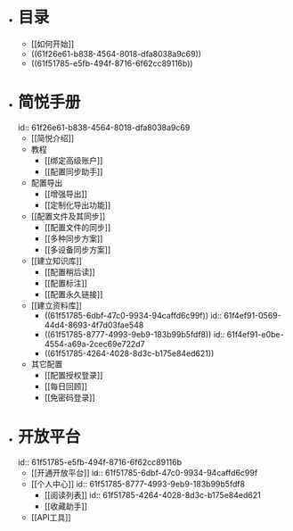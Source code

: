 - # 目录
	- [[如何开始]]
	- ((61f26e61-b838-4564-8018-dfa8038a9c69))
	- ((61f51785-e5fb-494f-8716-6f62cc89116b))
- # 简悦手册
  id:: 61f26e61-b838-4564-8018-dfa8038a9c69
	- [[简悦介绍]]
	- 教程
		- [[绑定高级账户]]
		- [[配置同步助手]]
	- 配置导出
		- [[增强导出]]
		- [[定制化导出功能]]
	- [[配置文件及其同步]]
		- [[配置文件的同步]]
		- [[多种同步方案]]
		- [[多设备同步方案]]
	- [[建立知识库]]
		- [[配置稍后读]]
		- [[配置标注]]
		- [[配置永久链接]]
	- [[建立资料库]]
		- ((61f51785-6dbf-47c0-9934-94caffd6c99f))
		  id:: 61f4ef91-0569-44d4-8693-4f7d03fae548
		- ((61f51785-8777-4993-9eb9-183b99b5fdf8))
		  id:: 61f4ef91-e0be-4554-a69a-2cec69e722d7
		- ((61f51785-4264-4028-8d3c-b175e84ed621))
	- 其它配置
		- [[配置授权登录]]
		- [[每日回顾]]
		- [[免密码登录]]
- # 开放平台
  id:: 61f51785-e5fb-494f-8716-6f62cc89116b
	- [[开通开放平台]]
	  id:: 61f51785-6dbf-47c0-9934-94caffd6c99f
	- [[个人中心]]
	  id:: 61f51785-8777-4993-9eb9-183b99b5fdf8
		- [[阅读列表]]
		  id:: 61f51785-4264-4028-8d3c-b175e84ed621
		- [[收藏助手]]
	- [[API工具]]